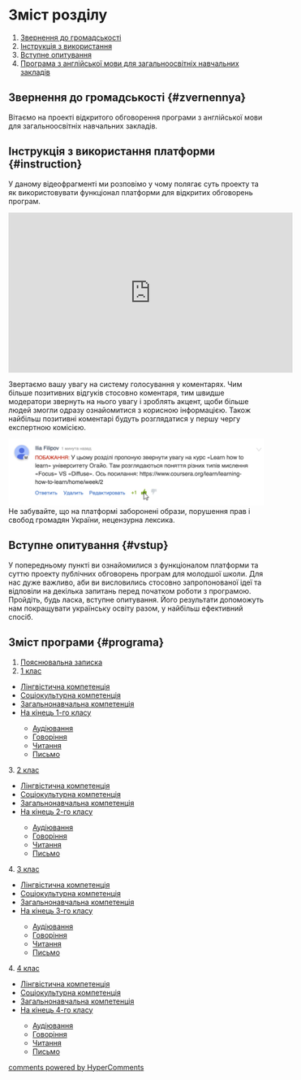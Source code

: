 <div id="hypercomments_widget" class="js-hypercomments-widget invisible"></div>

# Зміст розділу
1. [Звернення до громадськості](#zvernennya)
2. [Інструкція з використання](#instruction)
3. [Вступне опитування](#vstup)
4. [Програма з англійської мови для загальноосвітніх навчальних закладів](#programa)

Звернення до громадськості {#zvernennya}
--

Вітаємо на проекті відкритого обговорення програми з англійської мови для загальноосвітніх навчальних закладів.

Інструкція з використання платформи {#instruction}
--
У даному відеофрагменті ми розповімо у чому полягає суть проекту та як використовувати функціонал платформи для відкритих обговорень програм.

<div class="fluidMedia">
<iframe align="center" width="560" height="315" src="https://www.youtube.com/embed/V_Cii41-v-w" frameborder="0" allowfullscreen></iframe>
</div>
<div class="space">
</div>

Звертаємо вашу увагу на систему голосування у коментарях. Чим більше позитивних відгуків стосовно коментаря, тим швидше модератори звернуть на нього увагу і зроблять акцент, щоби більше людей змогли одразу ознайомитися з корисною інформацією. Також найбільш позитивні коментарі будуть розглядатися у першу чергу експертною комісією.

![Коментування](1.jpg)
Не забувайте, що на платформі заборонені образи, порушення прав і свобод громадян України, нецензурна лексика.

Вступне опитування {#vstup}
--
У попередньому пункті ви ознайомилися з функціоналом платформи та суттю проекту публічних обговорень програм для молодшої школи. Для нас дуже важливо, аби ви висловились стосовно запропонованої ідеї та відповіли на декілька запитань перед початком роботи з програмою. Пройдіть, будь ласка, вступне опитування. Його результати допоможуть нам покращувати українську освіту разом, у найбільш ефективний спосіб.  

Зміст програми {#programa}
--
1. <a href="https://edera.gitbooks.io/ed-era-book-mon-english/content/poyasnuvalna_zapyska.html">Пояснювальна записка</a>
2. <a href="https://edera.gitbooks.io/ed-era-book-mon-english/content/1/1_klas.html">1 клас</a>
<ul type="disc">
<li><a href="https://edera.gitbooks.io/ed-era-book-mon-english/content/1/lyngvystykhna_kompetenzia.html">Лінгвістична компетенція</a></li>
<li><a href="https://edera.gitbooks.io/ed-era-book-mon-english/content/1/soziokulturna_kompetenzia.html">Соціокультурна компетенція</a></li>
<li><a href="https://edera.gitbooks.io/ed-era-book-mon-english/content/1/zagalnonavchalna_kompetenzya.html">Загальнонавчальна компетенція</a></li>
<li><a href="https://edera.gitbooks.io/ed-era-book-mon-english/content/1/na_kynec_1_klasu_uchny_povunny_vmyty.html">На кінець 1-го класу</a></li>
<ul type="circle">
<li><a href="https://edera.gitbooks.io/ed-era-book-mon-english/content/1/audiyuvannya.html">Аудіювання</a></li>
<li><a href="https://edera.gitbooks.io/ed-era-book-mon-english/content/1/govorinnya.html">Говоріння</a></li>
<li><a href="https://edera.gitbooks.io/ed-era-book-mon-english/content/1/chitannya.html">Читання</a></li>
<li><a href="https://edera.gitbooks.io/ed-era-book-mon-english/content/1/pysmo.html">Письмо</a></li>
</ul>
</ul>
3. <a href="https://edera.gitbooks.io/ed-era-book-mon-english/content/2/2_klas.html">2 клас</a>
<ul type="disc">
<li><a href="https://edera.gitbooks.io/ed-era-book-mon-english/content/2/lyngvystykhna_kompetenzia.html">Лінгвістична компетенція</a></li>
<li><a href="https://edera.gitbooks.io/ed-era-book-mon-english/content/2/soziokulturna_kompetenzia.html">Соціокультурна компетенція</a></li>
<li><a href="https://edera.gitbooks.io/ed-era-book-mon-english/content/2/zagalnonavchalna_kompetenzya.html">Загальнонавчальна компетенція</a></li>
<li><a href="https://edera.gitbooks.io/ed-era-book-mon-english/content/2/na_kynec_2_klasu_uchny_povunny_vmyty.html">На кінець 2-го класу</a></li>
<ul type="circle">
<li><a href="https://edera.gitbooks.io/ed-era-book-mon-english/content/2/audiyuvannya.html">Аудіювання</a></li>
<li><a href="https://edera.gitbooks.io/ed-era-book-mon-english/content/2/govorinnya.html">Говоріння</a></li>
<li><a href="https://edera.gitbooks.io/ed-era-book-mon-english/content/2/chitannya.html">Читання</a></li>
<li><a href="https://edera.gitbooks.io/ed-era-book-mon-english/content/2/pysmo.html">Письмо</a></li>
</ul>
</ul>
4. <a href="https://edera.gitbooks.io/ed-era-book-mon-english/content/3/3_klas.html">3 клас</a>
<ul type="disc">
<li><a href="https://edera.gitbooks.io/ed-era-book-mon-english/content/3/lyngvystykhna_kompetenzia.html">Лінгвістична компетенція</a></li>
<li><a href="https://edera.gitbooks.io/ed-era-book-mon-english/content/3/soziokulturna_kompetenzia.html">Соціокультурна компетенція</a></li>
<li><a href="https://edera.gitbooks.io/ed-era-book-mon-english/content/3/zagalnonavchalna_kompetenzya.html">Загальнонавчальна компетенція</a></li>
<li><a href="https://edera.gitbooks.io/ed-era-book-mon-english/content/3/na_kynec_3_klasu_uchny_povunny_vmyty.html">На кінець 3-го класу</a></li>
<ul type="circle">
<li><a href="https://edera.gitbooks.io/ed-era-book-mon-english/content/3/audiyuvannya.html">Аудіювання</a></li>
<li><a href="https://edera.gitbooks.io/ed-era-book-mon-english/content/3/govorinnya.html">Говоріння</a></li>
<li><a href="https://edera.gitbooks.io/ed-era-book-mon-english/content/3/chitannya.html">Читання</a></li>
<li><a href="https://edera.gitbooks.io/ed-era-book-mon-english/content/3/pysmo.html">Письмо</a></li>
</ul>
</ul>
4. <a href="https://edera.gitbooks.io/ed-era-book-mon-english/content/4/4_klas.html">4 клас</a>
<ul type="disc">
<li><a href="https://edera.gitbooks.io/ed-era-book-mon-english/content/4/lyngvystykhna_kompetenzia.html">Лінгвістична компетенція</a></li>
<li><a href="https://edera.gitbooks.io/ed-era-book-mon-english/content/4/soziokulturna_kompetenzia.html">Соціокультурна компетенція</a></li>
<li><a href="https://edera.gitbooks.io/ed-era-book-mon-english/content/4/zagalnonavchalna_kompetenzya.html">Загальнонавчальна компетенція</a></li>
<li><a href="https://edera.gitbooks.io/ed-era-book-mon-english/content/4/na_kynec_4_klasu_uchny_povunny_vmyty.html">На кінець 4-го класу</a></li>
<ul type="circle">
<li><a href="https://edera.gitbooks.io/ed-era-book-mon-english/content/4/audiyuvannya.html">Аудіювання</a></li>
<li><a href="https://edera.gitbooks.io/ed-era-book-mon-english/content/4/govorinnya.html">Говоріння</a></li>
<li><a href="https://edera.gitbooks.io/ed-era-book-mon-english/content/4/chitannya.html">Читання</a></li>
<li><a href="https://edera.gitbooks.io/ed-era-book-mon-english/content/4/pysmo.html">Письмо</a></li>
</ul>
</ul>

<div class="js-hypercomments-container">
<a href="http://hypercomments.com" class="hc-link" title="comments widget">comments powered by HyperComments</a>
</div>